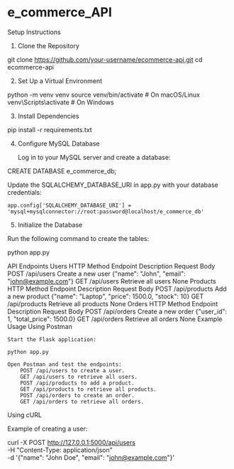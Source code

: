 # e_commerce_API
Setup Instructions

1. Clone the Repository

git clone https://github.com/your-username/ecommerce-api.git
cd ecommerce-api

2. Set Up a Virtual Environment

python -m venv venv
source venv/bin/activate # On macOS/Linux
venv\Scripts\activate # On Windows

3. Install Dependencies

pip install -r requirements.txt

4. Configure MySQL Database

   Log in to your MySQL server and create a database:

CREATE DATABASE e_commerce_db;

Update the SQLALCHEMY_DATABASE_URI in app.py with your database credentials:

    app.config['SQLALCHEMY_DATABASE_URI'] = 'mysql+mysqlconnector://root:password@localhost/e_commerce_db'

5. Initialize the Database

Run the following command to create the tables:

python app.py

API Endpoints
Users
HTTP Method Endpoint Description Request Body
POST /api/users Create a new user {"name": "John", "email": "john@example.com"}
GET /api/users Retrieve all users None
Products
HTTP Method Endpoint Description Request Body
POST /api/products Add a new product {"name": "Laptop", "price": 1500.0, "stock": 10}
GET /api/products Retrieve all products None
Orders
HTTP Method Endpoint Description Request Body
POST /api/orders Create a new order {"user_id": 1, "total_price": 1500.0}
GET /api/orders Retrieve all orders None
Example Usage
Using Postman

    Start the Flask application:

    python app.py

    Open Postman and test the endpoints:
        POST /api/users to create a user.
        GET /api/users to retrieve all users.
        POST /api/products to add a product.
        GET /api/products to retrieve all products.
        POST /api/orders to create an order.
        GET /api/orders to retrieve all orders.

Using cURL

Example of creating a user:

curl -X POST http://127.0.0.1:5000/api/users \
-H "Content-Type: application/json" \
-d '{"name": "John Doe", "email": "john@example.com"}'
